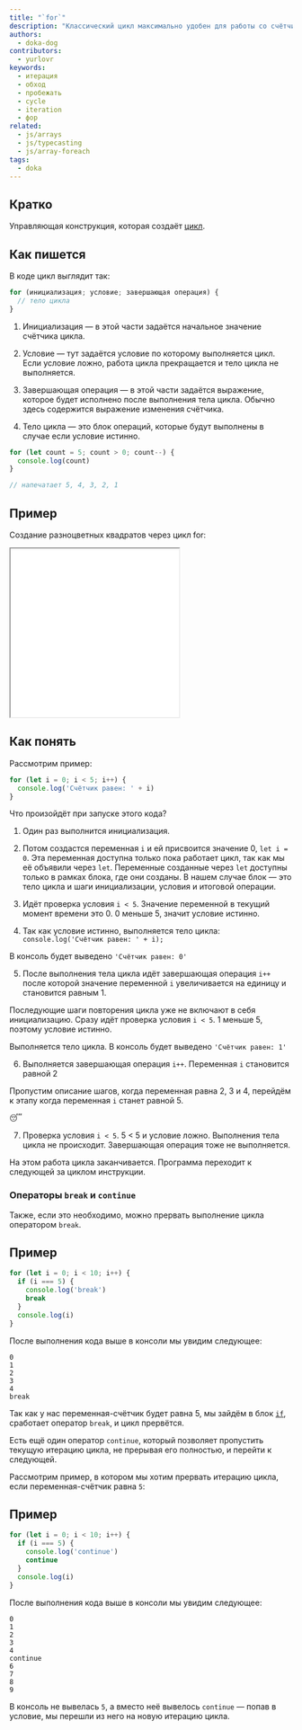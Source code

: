 ```yaml
---
title: "`for`"
description: "Классический цикл максимально удобен для работы со счётчиками."
authors:
  - doka-dog
contributors:
  - yurlovr
keywords:
  - итерация
  - обход
  - пробежать
  - cycle
  - iteration
  - фор
related:
  - js/arrays
  - js/typecasting
  - js/array-foreach
tags:
  - doka
---
```


## Кратко

Управляющая конструкция, которая создаёт [цикл](/js/loop/).

## Как пишется

В коде цикл выглядит так:

```js
for (инициализация; условие; завершающая операция) {
  // тело цикла
}
```

1. Инициализация — в этой части задаётся начальное значение счётчика цикла.

2. Условие — тут задаётся условие по которому выполняется цикл. Если условие ложно, работа цикла прекращается и тело цикла не выполняется.

3. Завершающая операция — в этой части задаётся выражение, которое будет исполнено после выполнения тела цикла. Обычно здесь содержится выражение изменения счётчика.

4. Тело цикла — это блок операций, которые будут выполнены в случае если условие истинно.

```js
for (let count = 5; count > 0; count--) {
  console.log(count)
}

// напечатает 5, 4, 3, 2, 1
```

## Пример

Создание разноцветных квадратов через цикл for:

<iframe title="Название — for() — Дока" src="demos/vindi-r-bJejME/" height="300"></iframe>

## Как понять

Рассмотрим пример:

```js
for (let i = 0; i < 5; i++) {
  console.log('Счётчик равен: ' + i)
}
```

Что произойдёт при запуске этого кода?

1. Один раз выполнится инициализация.

2. Потом создастся переменная `i` и ей присвоится значение 0, `let i = 0`. Эта переменная доступна только пока работает цикл, так как мы её объявили через `let`. Переменные созданные через `let` доступны только в рамках блока, где они созданы. В нашем случае блок — это тело цикла и шаги инициализации, условия и итоговой операции.

3. Идёт проверка условия `i < 5`. Значение переменной в текущий момент времени это 0. 0 меньше 5, значит условие истинно.

4. Так как условие истинно, выполняется тело цикла: `console.log('Счётчик равен: ' + i);`

В консоль будет выведено `'Счётчик равен: 0'`

5. После выполнения тела цикла идёт завершающая операция `i++` после которой значение переменной `i` увеличивается на единицу и становится равным 1.

Последующие шаги повторения цикла уже не включают в себя инициализацию. Сразу идёт проверка условия `i < 5`. 1 меньше 5, поэтому условие истинно.

Выполняется тело цикла. В консоль будет выведено `'Счётчик равен: 1'`

6. Выполняется завершающая операция `i++`. Переменная `i` становится равной 2

Пропустим описание шагов, когда переменная равна 2, 3 и 4, перейдём к этапу когда переменная `i` станет равной 5.

😴

7. Проверка условия `i < 5`. 5 < 5 и условие ложно. Выполнения тела цикла не происходит. Завершающая операция тоже не выполняется.

На этом работа цикла заканчивается. Программа переходит к следующей за циклом инструкции.

### Операторы `break` и `continue`

Также, если это необходимо, можно прервать выполнение цикла оператором `break`.

## Пример

```js
for (let i = 0; i < 10; i++) {
  if (i === 5) {
    console.log('break')
    break
  }
  console.log(i)
}
```

После выполнения кода выше в консоли мы увидим следующее:

```
0
1
2
3
4
break
```

Так как у нас переменная-счётчик будет равна 5, мы зайдём в блок [`if`](/js/if-else/), сработает оператор `break`, и цикл прервётся.

Есть ещё один оператор `continue`, который позволяет пропустить текущую итерацию цикла, не прерывая его полностью, и перейти к следующей.

Рассмотрим пример, в котором мы хотим прервать итерацию цикла, если переменная-счётчик равна `5`:

## Пример

```js
for (let i = 0; i < 10; i++) {
  if (i === 5) {
    console.log('continue')
    continue
  }
  console.log(i)
}
```

После выполнения кода выше в консоли мы увидим следующее:

```
0
1
2
3
4
continue
6
7
8
9
```

В консоль не вывелась `5`, а вместо неё вывелось `continue` — попав в условие, мы перешли из него на новую итерацию цикла.
